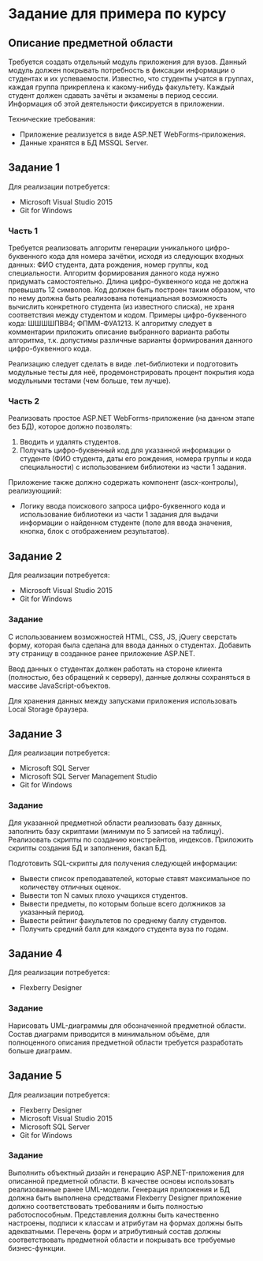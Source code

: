 # Задание для примера по курсу

## Описание предметной области

Требуется создать отдельный модуль приложения для вузов. Данный модуль должен покрывать потребность в фиксации информации о студентах и их успеваемости. Известно, что студенты учатся в группах, каждая группа прикреплена к какому-нибудь факультету. Каждый студент должен сдавать зачёты и экзамены в период сессии. Информация об этой деятельности фиксируется в приложении.

Технические требования:

* Приложение реализуется в виде ASP.NET WebForms-приложения.
* Данные хранятся в БД MSSQL Server.

## Задание 1

Для реализации потребуется:

* Microsoft Visual Studio 2015
* Git for Windows

### Часть 1

Требуется реализовать алгоритм генерации уникального цифро-буквенного кода для номера зачётки, исходя из следующих входных данных: ФИО студента, дата рождения, номер группы, код специальности. Алгоритм формирования данного кода нужно придумать самостоятельно. Длина цифро-буквенного кода не должна превышать 12 символов. Код должен быть построен таким образом, что по нему должна быть реализована потенциальная возможность вычислить конкретного студента (из известного списка), не храня соответствия между студентом и кодом. Примеры цифро-буквенного кода: ШШШШПВВ4; ФПММ-ФУА1213. К алгоритму следует в комментарии приложить описание выбранного варианта работы алгоритма, т.к. допустимы различные варианты формирования данного цифро-буквенного кода.

Реализацию следует сделать в виде .net-библиотеки и подготовить модульные тесты для неё, продемонстрировать процент покрытия кода модульными тестами (чем больше, тем лучше).

### Часть 2

Реализовать простое ASP.NET WebForms-приложение (на данном этапе без БД), которое должно позволять:

1. Вводить и удалять студентов.
2. Получать цифро-буквенный код для указанной информации о студенте (ФИО студента, даты его рождения, номера группы и кода специальности) с использованием библиотеки из части 1 задания.

Приложение также должно содержать компонент (ascx-контролы), реализующиий:

* Логику ввода поискового запроса цифро-буквенного кода и использование библиотеки из части 1 задания для выдачи информации о найденном студенте (поле для ввода значения, кнопка, блок с отображением результатов).

## Задание 2

Для реализации потребуется:

* Microsoft Visual Studio 2015
* Git for Windows

### Задание

С использованием возможностей HTML, CSS, JS, jQuery сверстать форму, которая была сделана для ввода данных о студентах. Добавить эту страницу в созданное ранее приложение ASP.NET.

Ввод данных о студентах должен работать на стороне клиента (полностью, без обращений к серверу), данные должны сохраняться в массиве JavaScript-объектов.

Для хранения данных между запусками приложения использовать Local Storage браузера.

## Задание 3

Для реализации потребуется:

* Microsoft SQL Server
* Microsoft SQL Server Management Studio
* Git for Windows

### Задание

Для указанной предметной области реализовать базу данных, заполнить базу скриптами (минимум по 5 записей на таблицу). Реализовать скрипты по созданию констрейнтов, индексов. Приложить скрипты создания БД и заполнения, бакап БД.

Подготовить SQL-скрипты для получения следующей информации:

* Вывести список преподавателей, которые ставят максимальное по количеству отличных оценок.
* Вывести топ N самых плохо учащихся студентов.
* Вывести предметы, по которым больше всего должников за указанный период.
* Вывести рейтинг факультетов по среднему баллу студентов.
* Получить средний балл для каждого студента вуза по годам.

## Задание 4

Для реализации потребуется:

*	Flexberry Designer

### Задание

Нарисовать UML-диаграммы для обозначенной предметной области. Состав диаграмм приводится в минимальном объёме, для полноценного описания предметной области требуется разработать больше диаграмм.

## Задание 5

Для реализации потребуется:

*	Flexberry Designer
*	Microsoft Visual Studio 2015
*	Microsoft SQL Server
*	Git for Windows

### Задание

Выполнить объектный дизайн и генерацию ASP.NET-приложения для описанной предметной области. В качестве основы использовать реализованные ранее UML-модели. Генерация приложения и БД должна быть выполнена средствами Flexberry Designer приложение должно соответствовать требованиям и быть полностью работоспособным. Представления должны быть качественно настроены, подписи к классам и атрибутам на формах должны быть адекватными. Перечень форм и атрибутивный состав должны соответствовать предметной области и покрывать все требуемые бизнес-функции.
